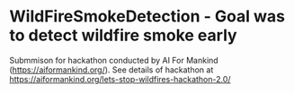 # WildFireSmokeDetection - Goal was to detect wildfire smoke early
Submmison for hackathon conducted by AI For Mankind (https://aiformankind.org/). See details of hackathon at https://aiformankind.org/lets-stop-wildfires-hackathon-2.0/


